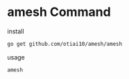 amesh Command
=============

install

```sh
go get github.com/otiai10/amesh/amesh
```

usage

```sh
amesh
```
